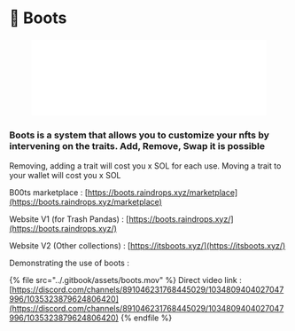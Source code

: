 # 🎇 Boots

###

<figure><img src="../.gitbook/assets/Boots_Logo_White.svg" alt=""><figcaption></figcaption></figure>

### Boots is a system that allows you to customize your nfts by intervening on the traits. Add, Remove, Swap it is possible

Removing, adding a trait will cost you x SOL for each use. Moving a trait to your wallet will cost you x SOL&#x20;



B00ts marketplace : [https://boots.raindrops.xyz/marketplace](https://boots.raindrops.xyz/marketplace)

Website V1 (for Trash Pandas) : [https://boots.raindrops.xyz/](https://boots.raindrops.xyz/)

Website V2 (Other collections) : [https://itsboots.xyz/](https://itsboots.xyz/)



Demonstrating the use of boots :

{% file src="../.gitbook/assets/boots.mov" %}
Direct video link : [https://discord.com/channels/891046231768445029/1034809404027047996/1035323879624806420](https://discord.com/channels/891046231768445029/1034809404027047996/1035323879624806420)
{% endfile %}
